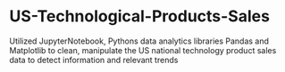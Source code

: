 # US-Technological-Products-Sales

Utilized JupyterNotebook, Pythons data analytics libraries Pandas and Matplotlib to clean, manipulate the US national technology product sales data to detect information and relevant trends

